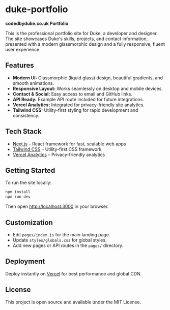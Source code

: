 # duke-portfolio

**codedbyduke.co.uk Portfolio**

This is the professional portfolio site for Duke, a developer and designer. The site showcases Duke's skills, projects, and contact information, presented with a modern glassmorphic design and a fully responsive, fluent user experience.

## Features

- **Modern UI:** Glassmorphic (liquid glass) design, beautiful gradients, and smooth animations.
- **Responsive Layout:** Works seamlessly on desktop and mobile devices.
- **Contact & Social:** Easy access to email and GitHub links.
- **API Ready:** Example API route included for future integrations.
- **Vercel Analytics:** Integrated for privacy-friendly site analytics.
- **Tailwind CSS:** Utility-first styling for rapid development and consistency.

## Tech Stack

- [Next.js](https://nextjs.org) – React framework for fast, scalable web apps
- [Tailwind CSS](https://tailwindcss.com) – Utility-first CSS framework
- [Vercel Analytics](https://vercel.com/analytics) – Privacy-friendly analytics

## Getting Started

To run the site locally:

```bash
npm install
npm run dev
```

Then open [http://localhost:3000](http://localhost:3000) in your browser.

## Customization

- Edit `pages/index.js` for the main landing page.
- Update `styles/globals.css` for global styles.
- Add new pages or API routes in the `pages/` directory.

## Deployment

Deploy instantly on [Vercel](https://vercel.com) for best performance and global CDN.

## License

This project is open source and available under the MIT License.
